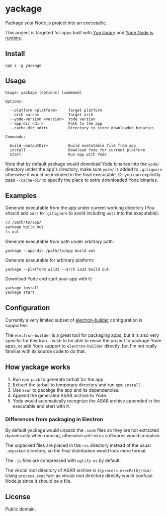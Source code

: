 # yackage

Package your Node.js project into an executable.

This project is targeted for apps built with [Yue library][yue] and
[Yode Node.js runtime][yode].

## Install

```
npm i -g yackage
```

## Usage

```
Usage: yackage [options] [command]

Options:

  --platform <platform>     Target platform
  --arch <arch>             Target arch
  --yode-version <version>  Yode version
  --app-dir <dir>           Path to the app
  --cache-dir <dir>         Directory to store downloaded binaries

Commands:

  build <outputDir>         Build exetutable file from app
  install                   Download Yode for current platform
  start                     Run app with Yode
```

Note that by default yackage would download Yode binaries into the `yode/`
directory under the app's directory, make sure `yode/` is added to `.gitignore`
otherwise it would be included in the final executable. Or you can explicitly
pass `--cache-dir` to specify the place to sotre downloaded Yode binaries.

## Examples

Generate executable from the app under current working directory (You should add
`out/` to `.gitignore` to avoid including `out/` into the executable):

```sh
cd /path/to/app/
yackage build out
ls out
```

Generate executable from path under arbitrary path:

```
yackage --app-dir /path/to/app build out
```

Generate executable for arbitrary platform:

```
yackage --platform win32 --arch ia32 build out
```

Download Yode and start your app with it:

```
yackage install
yackage start
```

## Configuration

Currently a very limited subset of [electron-builder][electron-builder]
configuration is supported.

The `electron-builder` is a great tool for packaging apps, but it is also very
specific for Electron. I wish to be able to reuse the project to package Yode
apps, or add Yode support to `electron-builder` directly, but I'm not really
familiar with its source code to do that.

## How yackage works

1. Run `npm pack` to generate tarball for the app.
2. Extract the tarball to temporary directory and run `npm install`.
3. Use `asar` to pacakge the app and its dependencies.
4. Append the generated ASAR archive to Yode.
5. Yode would automatically recognize the ASAR archive appended in the
   executable and start with it.

### Differences from packaging in Electron

By default yackage would unpack the `.node` files so they are not extracted
dynamically when running, otherwise anti-virus softwares would complain.

The unpacked files are placed in the `res` directory instead of the usual
`.unpacked` directory, so the final distribution would look more formal.

The `.js` files are compressed with `uglify-es` by default.

The virutal root directory of ASAR archive is `${process.execPath}/asar`. Using
`process.execPath` as virutal root directory directly would confuse Node.js
since it should be a file.

## License

Public domain.

[yue]: https://github.com/yue/yue
[yode]: https://github.com/yue/yode
[electron-builder]: https://www.electron.build/configuration/configuration
